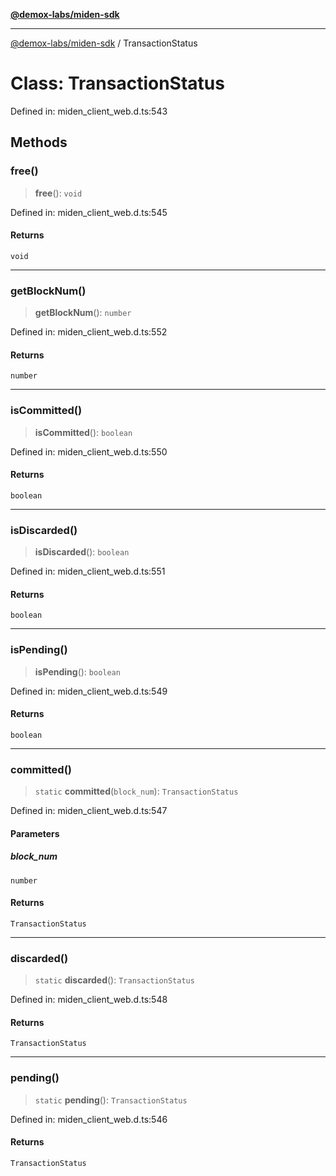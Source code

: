 [**@demox-labs/miden-sdk**](../README.md)

***

[@demox-labs/miden-sdk](../README.md) / TransactionStatus

# Class: TransactionStatus

Defined in: miden\_client\_web.d.ts:543

## Methods

### free()

> **free**(): `void`

Defined in: miden\_client\_web.d.ts:545

#### Returns

`void`

***

### getBlockNum()

> **getBlockNum**(): `number`

Defined in: miden\_client\_web.d.ts:552

#### Returns

`number`

***

### isCommitted()

> **isCommitted**(): `boolean`

Defined in: miden\_client\_web.d.ts:550

#### Returns

`boolean`

***

### isDiscarded()

> **isDiscarded**(): `boolean`

Defined in: miden\_client\_web.d.ts:551

#### Returns

`boolean`

***

### isPending()

> **isPending**(): `boolean`

Defined in: miden\_client\_web.d.ts:549

#### Returns

`boolean`

***

### committed()

> `static` **committed**(`block_num`): `TransactionStatus`

Defined in: miden\_client\_web.d.ts:547

#### Parameters

##### block\_num

`number`

#### Returns

`TransactionStatus`

***

### discarded()

> `static` **discarded**(): `TransactionStatus`

Defined in: miden\_client\_web.d.ts:548

#### Returns

`TransactionStatus`

***

### pending()

> `static` **pending**(): `TransactionStatus`

Defined in: miden\_client\_web.d.ts:546

#### Returns

`TransactionStatus`
